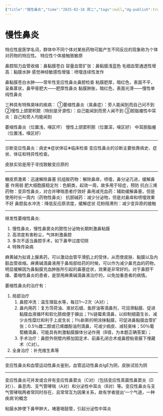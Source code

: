 ```yaml
---
{"title":"慢性鼻炎","time":"2025-02-18 周二","tags":null,"dg-publish":true,"permalink":"/200 学习/210 耳鼻咽喉头颈外科学/第03篇 鼻/第08章 慢性鼻炎/慢性鼻炎/","dgPassFrontmatter":true,"created":"2025-02-18T14:24:02.000+08:00","updated":"2025-02-18T14:44:51.000+08:00"}
---
```


# 慢性鼻炎
特应性是医学名词，群体中不同个体对某些药物可能产生不同反应的现象称为个体对药物的特应性。
特应性个体接触致敏原

鼻腔阻力血管收缩：鼻黏膜苍白
容量血管扩张：鼻黏膜浅蓝色
毛细血管通透性增高：黏膜水肿
感觉神经敏感性增强：喷嚏连续性发作

鼻黏膜苍白水肿——常年性变应性鼻炎鼻腔检查
粘膜肥厚，暗红色，表面不平，呈桑葚状，鼻甲骨肥大——肥厚性鼻炎
黏膜肿胀，暗红色，表面光滑——慢性单纯性鼻炎

三种具有特殊臭味的疾病：
①萎缩性鼻炎（臭鼻症）：旁人能闻到而自己问不到
②慢性上颌窦积脓（特别是牙源性）：自己能闻到而旁人闻不到
③胆脂瘤性中耳炎：自己和旁人均能闻到

萎缩性鼻炎（位置浅，嗅区坏）
慢性上颌窦积脓（位置深，嗅区好）
中耳胆脂瘤（位置浅，嗅区好）
***
诊断变应性鼻炎：病史➕症状体征➕临床检查
变应性鼻炎的诊断主要依靠病史、症状、体征和特异性检查。

皮肤实验是用于寻找致敏变应原的

***
糖皮质激素：迅速解除鼻塞
抗组胺药物：解除鼻痒，喷嚏，鼻分泌亢进，缓解鼻塞 作用弱
肥大细胞膜稳定剂：色酮类，起效一周，故多用于轻症，预防
抗白三烯药物：变异性鼻炎，对合并哮喘患者疗效好
鼻用减充血药：辅助缓解鼻塞，但是使用时长一周内（药物性鼻炎）
抗胆碱药：减少分泌物，但是对鼻痒和喷嚏效果不好
鼻腔盐水冲洗：降低反应原浓度，缓解症状
花粉阻滞剂：减少变异原的接触
***
继发性萎缩性鼻炎:
1. 慢性鼻炎，慢性鼻窦炎的脓性分泌物长期刺激鼻粘膜
2. 高浓度有害粉尘，气体刺激鼻腔
3. 多次不适当鼻腔手术，如下鼻甲过度切除
4. 特殊传染病

麻黄碱为拟肾上腺素药，可以激动血管平滑肌上的受体，从而使皮肤、黏膜以及内脏血管收缩。麻黄碱滴鼻液用于鼻局部给药的时候，可以作为减少鼻充血的药物，明显缓解因为鼻黏膜充血肿胀所引起的鼻塞症状，效果是非常好的。对于鼻腔干燥、萎缩性鼻炎的患者，是禁用麻黄碱滴鼻液治疗的，以免加重患者的病情。

萎缩性鼻炎的治疗有：
1. 局部治疗
	1. 鼻腔冲洗：温生理盐水等，每日1～2次（A对）；
	2. 鼻内用药：复方菏荷油、液状石蜡、鱼肝油等滴鼻剂，可润滑黏膜、促进黏膜血液循环和软化脓痂便于擤出；1％链霉素滴鼻，以抑制细菌生长、减少炎性糜烂和利于上皮生长；1％新斯的明涂抹黏膜，可促进鼻黏膜血管扩张；0.5％雌二醇或已烯雌酚油剂滴鼻，可减少痂皮、减轻臭味；50％葡萄糖滴鼻，可能具有刺激黏膜腺体分泌作用（B错，为本题正确答案）；
	3. 手术治疗：鼻腔外侧壁内移加固定术、前鼻孔闭合术或鼻腔粘骨膜下埋藏术（C对）。
2. 全身治疗：补充维生素等

***
变应性鼻炎和血管运动性鼻炎鉴别，血管运动性鼻炎IgE为阴，皮肤试验为阴
***
变应性鼻炎可并发或合并有变应性鼻窦炎（C对）（包括变应性真菌性鼻窦炎（D对））、鼻息肉、支气管哮喘（A对）和分泌性中耳炎（B对）等。变应性鼻炎与支气管哮喘两者常同时存在，且常常互为因果关系，故有学者提出‘一个气道，一种疾病’的概念

粘膜水肿使下鼻甲肿大，堵塞咽鼓管，引起分泌性中耳炎


































































































































































































































































































































































































































